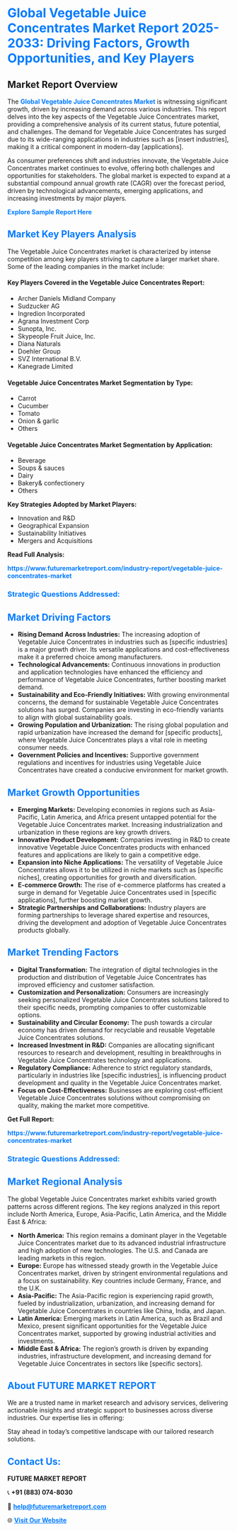 <h1 style="color: #007BFF;">Global Vegetable Juice Concentrates Market Report 2025-2033: Driving Factors, Growth Opportunities, and Key Players</h1>

<section id="overview">
<h2>Market Report Overview</h2>
<p>The <a href="https://www.futuremarketreport.com/industry-report/vegetable-juice-concentrates-market" style="color: #007BFF; text-decoration: none;"><strong>Global Vegetable Juice Concentrates Market</strong></a> is witnessing significant growth, driven by increasing demand across various industries. This report delves into the key aspects of the Vegetable Juice Concentrates market, providing a comprehensive analysis of its current status, future potential, and challenges. The demand for Vegetable Juice Concentrates has surged due to its wide-ranging applications in industries such as [insert industries], making it a critical component in modern-day [applications].</p>
<p>As consumer preferences shift and industries innovate, the Vegetable Juice Concentrates market continues to evolve, offering both challenges and opportunities for stakeholders. The global market is expected to expand at a substantial compound annual growth rate (CAGR) over the forecast period, driven by technological advancements, emerging applications, and increasing investments by major players.</p>
</section>

<section id="overview">
<p><a href="https://www.futuremarketreport.com/request-sample/reportId=54100" style="color: #007BFF; text-decoration: none;"><strong>Explore Sample Report Here</strong></a></p>
</section>

<section id="key-players">
<h2 style="color: #007BFF;">Market Key Players Analysis</h2>
<p>The Vegetable Juice Concentrates market is characterized by intense competition among key players striving to capture a larger market share. Some of the leading companies in the market include:</p>
<h4>Key Players Covered in the Vegetable Juice Concentrates Report:</h4>
<ul><li>Archer Daniels Midland Company</li><li>Sudzucker AG</li><li>Ingredion Incorporated</li><li>Agrana Investment Corp</li><li>Sunopta, Inc.</li><li>Skypeople Fruit Juice, Inc.</li><li>Diana Naturals</li><li>Doehler Group</li><li>SVZ International B.V.</li><li>Kanegrade Limited</li></ul>
<h4>Vegetable Juice Concentrates Market Segmentation by Type:</h4>
<ul><li>Carrot</li><li>Cucumber</li><li>Tomato</li><li>Onion &amp; garlic</li><li>Others</li></ul>

<h4>Vegetable Juice Concentrates Market Segmentation by Application:</h4>
<ul><li>Beverage</li><li>Soups &amp; sauces</li><li>Dairy</li><li>Bakery&amp; confectionery</li><li>Others</li></ul>
<p><strong>Key Strategies Adopted by Market Players:</strong></p>
<ul>
<li>Innovation and R&D</li>
<li>Geographical Expansion</li>
<li>Sustainability Initiatives</li>
<li>Mergers and Acquisitions</li>
</ul>
</section>

<section>
<p><strong>Read Full Analysis: </strong></p><a href="https://www.futuremarketreport.com/industry-report/vegetable-juice-concentrates-market" style="color: #007BFF; text-decoration: none;"><strong>https://www.futuremarketreport.com/industry-report/vegetable-juice-concentrates-market</strong></a>
<h3 style="color: #007BFF;">Strategic Questions Addressed:</h3>
</section>

<section id="driving-factors">
<h2 style="color: #007BFF;">Market Driving Factors</h2>
<ul>
<li><strong>Rising Demand Across Industries:</strong> The increasing adoption of Vegetable Juice Concentrates in industries such as [specific industries] is a major growth driver. Its versatile applications and cost-effectiveness make it a preferred choice among manufacturers.</li>
<li><strong>Technological Advancements:</strong> Continuous innovations in production and application technologies have enhanced the efficiency and performance of Vegetable Juice Concentrates, further boosting market demand.</li>
<li><strong>Sustainability and Eco-Friendly Initiatives:</strong> With growing environmental concerns, the demand for sustainable Vegetable Juice Concentrates solutions has surged. Companies are investing in eco-friendly variants to align with global sustainability goals.</li>
<li><strong>Growing Population and Urbanization:</strong> The rising global population and rapid urbanization have increased the demand for [specific products], where Vegetable Juice Concentrates plays a vital role in meeting consumer needs.</li>
<li><strong>Government Policies and Incentives:</strong> Supportive government regulations and incentives for industries using Vegetable Juice Concentrates have created a conducive environment for market growth.</li>
</ul>
</section>

<section id="growth-opportunities">
<h2 style="color: #007BFF;">Market Growth Opportunities</h2>
<ul>
<li><strong>Emerging Markets:</strong> Developing economies in regions such as Asia-Pacific, Latin America, and Africa present untapped potential for the Vegetable Juice Concentrates market. Increasing industrialization and urbanization in these regions are key growth drivers.</li>
<li><strong>Innovative Product Development:</strong> Companies investing in R&D to create innovative Vegetable Juice Concentrates products with enhanced features and applications are likely to gain a competitive edge.</li>
<li><strong>Expansion into Niche Applications:</strong> The versatility of Vegetable Juice Concentrates allows it to be utilized in niche markets such as [specific niches], creating opportunities for growth and diversification.</li>
<li><strong>E-commerce Growth:</strong> The rise of e-commerce platforms has created a surge in demand for Vegetable Juice Concentrates used in [specific applications], further boosting market growth.</li>
<li><strong>Strategic Partnerships and Collaborations:</strong> Industry players are forming partnerships to leverage shared expertise and resources, driving the development and adoption of Vegetable Juice Concentrates products globally.</li>
</ul>
</section>

<section id="trending-factors">
<h2 style="color: #007BFF;">Market Trending Factors</h2>
<ul>
<li><strong>Digital Transformation:</strong> The integration of digital technologies in the production and distribution of Vegetable Juice Concentrates has improved efficiency and customer satisfaction.</li>
<li><strong>Customization and Personalization:</strong> Consumers are increasingly seeking personalized Vegetable Juice Concentrates solutions tailored to their specific needs, prompting companies to offer customizable options.</li>
<li><strong>Sustainability and Circular Economy:</strong> The push towards a circular economy has driven demand for recyclable and reusable Vegetable Juice Concentrates solutions.</li>
<li><strong>Increased Investment in R&D:</strong> Companies are allocating significant resources to research and development, resulting in breakthroughs in Vegetable Juice Concentrates technology and applications.</li>
<li><strong>Regulatory Compliance:</strong> Adherence to strict regulatory standards, particularly in industries like [specific industries], is influencing product development and quality in the Vegetable Juice Concentrates market.</li>
<li><strong>Focus on Cost-Effectiveness:</strong> Businesses are exploring cost-efficient Vegetable Juice Concentrates solutions without compromising on quality, making the market more competitive.</li>
</ul>
</section>

<section>
<p><strong>Get Full Report: </strong></p><a href="https://www.futuremarketreport.com/industry-report/vegetable-juice-concentrates-market" style="color: #007BFF; text-decoration: none;"><strong>https://www.futuremarketreport.com/industry-report/vegetable-juice-concentrates-market</strong></a>
<h3 style="color: #007BFF;">Strategic Questions Addressed:</h3>
</section>


<section id="regional-analysis">
<h2 style="color: #007BFF;">Market Regional Analysis</h2>
<p>The global Vegetable Juice Concentrates market exhibits varied growth patterns across different regions. The key regions analyzed in this report include North America, Europe, Asia-Pacific, Latin America, and the Middle East & Africa:</p>
<ul>
<li><strong>North America:</strong> This region remains a dominant player in the Vegetable Juice Concentrates market due to its advanced industrial infrastructure and high adoption of new technologies. The U.S. and Canada are leading markets in this region.</li>
<li><strong>Europe:</strong> Europe has witnessed steady growth in the Vegetable Juice Concentrates market, driven by stringent environmental regulations and a focus on sustainability. Key countries include Germany, France, and the U.K.</li>
<li><strong>Asia-Pacific:</strong> The Asia-Pacific region is experiencing rapid growth, fueled by industrialization, urbanization, and increasing demand for Vegetable Juice Concentrates in countries like China, India, and Japan.</li>
<li><strong>Latin America:</strong> Emerging markets in Latin America, such as Brazil and Mexico, present significant opportunities for the Vegetable Juice Concentrates market, supported by growing industrial activities and investments.</li>
<li><strong>Middle East & Africa:</strong> The region’s growth is driven by expanding industries, infrastructure development, and increasing demand for Vegetable Juice Concentrates in sectors like [specific sectors].</li>
</ul>
</section>

<footer>
<h2 style="color: #007BFF;">About FUTURE MARKET REPORT</h2>
<p>We are a trusted name in market research and advisory services, delivering actionable insights and strategic support to businesses across diverse industries. Our expertise lies in offering:</p>

<p>Stay ahead in today’s competitive landscape with our tailored research solutions.</p>

<h2 style="color: #007BFF;">Contact Us:</h2>
<p><strong>FUTURE MARKET REPORT</strong></p>
<p>📞 <strong>+91 (883) 074-8030</strong></p>
<p>📧 <strong><a href="mailto:help@futuremarketreport.com" style="color: #007BFF;">help@futuremarketreport.com</a></strong></p>
<p>🌐 <strong><a href="https://www.futuremarketreport.com/" style="color: #007BFF;">Visit Our Website</a></strong></p>
</footer>